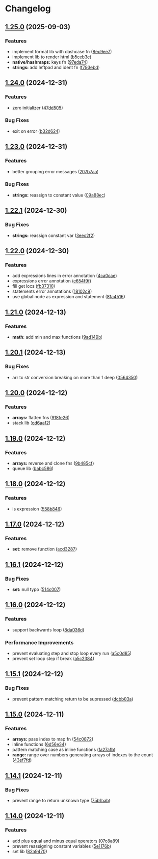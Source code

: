 # Changelog

## [1.25.0](https://github.com/pmqueiroz/umbra/compare/v1.24.0...v1.25.0) (2025-09-03)


### Features

* implement format lib with dashcase fn ([8ec9ee7](https://github.com/pmqueiroz/umbra/commit/8ec9ee716fc3feabab6c37db5b2e1bf30d68b524))
* implement lib to render html ([b5ceb3c](https://github.com/pmqueiroz/umbra/commit/b5ceb3c82bf94121e27950e418968816fb5bb194))
* **native/hashmaps:** keys fn ([97eda74](https://github.com/pmqueiroz/umbra/commit/97eda74d57e55047b91353f5218f8e0f4d609a31))
* **strings:** add leftpad and ident fn ([f793ebd](https://github.com/pmqueiroz/umbra/commit/f793ebd2642a7ffe8fa7b6eafeee8af2be220bac))

## [1.24.0](https://github.com/pmqueiroz/umbra/compare/v1.23.0...v1.24.0) (2024-12-31)


### Features

* zero initializer ([47dd505](https://github.com/pmqueiroz/umbra/commit/47dd5054b90471b5991f71bc60e705128e135bc6))


### Bug Fixes

* exit on error ([b32d624](https://github.com/pmqueiroz/umbra/commit/b32d624fbd50c9751d0b0961b6b7792eba01266f))

## [1.23.0](https://github.com/pmqueiroz/umbra/compare/v1.22.1...v1.23.0) (2024-12-31)


### Features

* better grouping error messages ([207b7aa](https://github.com/pmqueiroz/umbra/commit/207b7aaf4f8f933683f1d1c202d2fb6c0b7f58ab))


### Bug Fixes

* **strings:** reassign to constant value ([09a88ec](https://github.com/pmqueiroz/umbra/commit/09a88ecf84c0e1575481035bb38bc00a120ec9d4))

## [1.22.1](https://github.com/pmqueiroz/umbra/compare/v1.22.0...v1.22.1) (2024-12-30)


### Bug Fixes

* **strings:** reassign constant var ([3eec2f2](https://github.com/pmqueiroz/umbra/commit/3eec2f21369b6704a396f3a2a39d41b9aa454c5b))

## [1.22.0](https://github.com/pmqueiroz/umbra/compare/v1.21.0...v1.22.0) (2024-12-30)


### Features

* add expressions lines in error annotation ([4ca0cae](https://github.com/pmqueiroz/umbra/commit/4ca0cae532315a148298b7c58047e2d13abc748d))
* expressions error annotation ([e654f9f](https://github.com/pmqueiroz/umbra/commit/e654f9f353584859b630232f0f6cec2e3ec3cc40))
* fill get locs ([fb37310](https://github.com/pmqueiroz/umbra/commit/fb373102190b69335f310f7a9bece7914321e6f1))
* statements error annotations ([18102c9](https://github.com/pmqueiroz/umbra/commit/18102c987d6572b3b3df7d3cd5b6541e65a0fcfd))
* use global node as expression and statement ([81a4516](https://github.com/pmqueiroz/umbra/commit/81a4516bff3255552107abf24bd36a33cc047f96))

## [1.21.0](https://github.com/pmqueiroz/umbra/compare/v1.20.1...v1.21.0) (2024-12-13)


### Features

* **math:** add min and max functions ([9ad149b](https://github.com/pmqueiroz/umbra/commit/9ad149bcc1474da57eec6556881c504fd4663cf1))

## [1.20.1](https://github.com/pmqueiroz/umbra/compare/v1.20.0...v1.20.1) (2024-12-13)


### Bug Fixes

* arr to str conversion breaking on more than 1 deep ([0564350](https://github.com/pmqueiroz/umbra/commit/056435073c178cf06957bc40e61eec15fbb1b230))

## [1.20.0](https://github.com/pmqueiroz/umbra/compare/v1.19.0...v1.20.0) (2024-12-12)


### Features

* **arrays:** flatten fns ([918fe26](https://github.com/pmqueiroz/umbra/commit/918fe267702e6ccd175ad02a8c4524ebce9ef40f))
* stack lib ([cd6aaf2](https://github.com/pmqueiroz/umbra/commit/cd6aaf29be945921e334947e7b27b4e6090c66b6))

## [1.19.0](https://github.com/pmqueiroz/umbra/compare/v1.18.0...v1.19.0) (2024-12-12)


### Features

* **arrays:** reverse and clone fns ([9b485cf](https://github.com/pmqueiroz/umbra/commit/9b485cf9989cbcfc232f08a53126ffb8b9275987))
* queue lib ([babc586](https://github.com/pmqueiroz/umbra/commit/babc5860a72595043c7dfc6412bf454e5267e2e5))

## [1.18.0](https://github.com/pmqueiroz/umbra/compare/v1.17.0...v1.18.0) (2024-12-12)


### Features

* is expression ([558b846](https://github.com/pmqueiroz/umbra/commit/558b84669e6cab7df99fd8538cdc7b7829207099))

## [1.17.0](https://github.com/pmqueiroz/umbra/compare/v1.16.1...v1.17.0) (2024-12-12)


### Features

* **set:** remove function ([acd3287](https://github.com/pmqueiroz/umbra/commit/acd328719154bdf4848151642b1143045d1ce825))

## [1.16.1](https://github.com/pmqueiroz/umbra/compare/v1.16.0...v1.16.1) (2024-12-12)


### Bug Fixes

* **set:** null typo ([514c007](https://github.com/pmqueiroz/umbra/commit/514c007fc74ee0c6200014a91361c8de8eb6b26f))

## [1.16.0](https://github.com/pmqueiroz/umbra/compare/v1.15.1...v1.16.0) (2024-12-12)


### Features

* support backwards loop ([8da036d](https://github.com/pmqueiroz/umbra/commit/8da036de39f2484a86ee206a9f643b57f5854b23))


### Performance Improvements

* prevent evaluating step and stop loop every run ([a5c0d85](https://github.com/pmqueiroz/umbra/commit/a5c0d85a5673da17da420a87071d285766482496))
* prevent set loop step if break ([a5c2384](https://github.com/pmqueiroz/umbra/commit/a5c2384dcc62f857a3d8c33236b6073834a2db57))

## [1.15.1](https://github.com/pmqueiroz/umbra/compare/v1.15.0...v1.15.1) (2024-12-12)


### Bug Fixes

* prevent pattern matching return to be supressed ([dcbb03a](https://github.com/pmqueiroz/umbra/commit/dcbb03af19c4979fadd3412e523ff5089537506d))

## [1.15.0](https://github.com/pmqueiroz/umbra/compare/v1.14.1...v1.15.0) (2024-12-11)


### Features

* **arrays:** pass index to map fn ([54c0872](https://github.com/pmqueiroz/umbra/commit/54c08722aa29a8ce0e62c9788200a8149708f72a))
* inline functions ([6d56e34](https://github.com/pmqueiroz/umbra/commit/6d56e34822409dfcc03674ee39e38d4665e4fa22))
* pattern matching case as inline functions ([fa27afb](https://github.com/pmqueiroz/umbra/commit/fa27afb8b8889a98fd6ce55dcd474195e2acc5b3))
* **range:** range over numbers generating arrays of indexes to the count ([43ef7fd](https://github.com/pmqueiroz/umbra/commit/43ef7fd391c5530e66de7296c5166ecf6cb915db))

## [1.14.1](https://github.com/pmqueiroz/umbra/compare/v1.14.0...v1.14.1) (2024-12-11)


### Bug Fixes

* prevent range to return unknown type ([75b1bab](https://github.com/pmqueiroz/umbra/commit/75b1bab16f2ac899e95962b50e50344ceaf3deca))

## [1.14.0](https://github.com/pmqueiroz/umbra/compare/1.13.0...v1.14.0) (2024-12-11)


### Features

* add plus equal and minus equal operators ([07c8a89](https://github.com/pmqueiroz/umbra/commit/07c8a899f0030ba106a0febf13cc3e33883594ce))
* prevent reassigning constant variables ([5e1176b](https://github.com/pmqueiroz/umbra/commit/5e1176b11fd05a244785b39683587fe70b093bc1))
* set lib ([82a9470](https://github.com/pmqueiroz/umbra/commit/82a94702a7e5ba349bb4a6244eafb2bc10501a9a))
